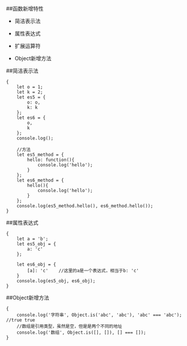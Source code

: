##函数新增特性

- 简洁表示法

- 属性表达式

- 扩展运算符

- Object新增方法


##简洁表示法

```
{
    let o = 1;
    let k = 2;
    let es5 = {
        o: o,
        k: k
    };
    let es6 = {
        o,
        k
    };
    console.log();
    
    //方法
    let es5_method = {
        hello: function(){
            console.log('hello');
        }
    };
    let es6_method = {
        hello(){
            console.log('hello');
        }
    };
    console.log(es5_method.hello(), es6_method.hello());
}
```


##属性表达式

```
{
    let a = 'b';
    let es5_obj = {
        a: 'c'
    };
    
    let es6_obj = {
        [a]: 'c'    //这里的a是一个表达式，相当于b: 'c'
    }
    console.log(es5_obj, es6_obj);
}
```


##Object新增方法

```
{
    console.log('字符串', Object.is('abc', 'abc'), 'abc' === 'abc');    //true true
    //数组是引用类型，虽然是空，但是是两个不同的地址
    console.log('数组', Object.is([], []), [] === []);
}
```







































